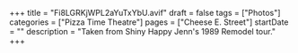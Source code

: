 +++
title = "Fi8LGRKjWPL2aYuTxYbU.avif"
draft = false
tags = ["Photos"]
categories = ["Pizza Time Theatre"]
pages = ["Cheese E. Street"]
startDate = ""
description = "Taken from Shiny Happy Jenn's 1989 Remodel tour."
+++

